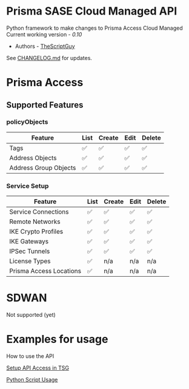 # Prisma SASE Cloud Managed API
Python framework to make changes to Prisma Access Cloud Managed
Current working version - _0.10_

* Authors - [TheScriptGuy](https://github.com/TheScriptGuy)


See [CHANGELOG.md](https://github.com/PaloAltoNetworks/PrismaSASECloudManaged-Python/blob/main/CHANGELOG.md) for updates.

# Prisma Access
## Supported Features 
### policyObjects
| Feature | List | Create | Edit | Delete |
| ------- | ---- | ------ | ---- | ------ |
| Tags | :white_check_mark: | :white_check_mark: | :white_check_mark: | :white_check_mark: |
| Address Objects | :white_check_mark: | :white_check_mark: | :white_check_mark: | :white_check_mark: |
| Address Group Objects | :white_check_mark: | :white_check_mark: | :white_check_mark: | :white_check_mark: |

### Service Setup
| Feature | List | Create | Edit | Delete |
| ------- | ---- | ------ | ---- | ------ |
| Service Connections | :white_check_mark: | :white_check_mark: | :white_check_mark: | :white_check_mark: |
| Remote Networks | :white_check_mark: | :white_check_mark: | :white_check_mark: | :white_check_mark: |
| IKE Crypto Profiles | :white_check_mark: | :white_check_mark: | :white_check_mark: | :white_check_mark: |
| IKE Gateways | :white_check_mark: | :white_check_mark: | :white_check_mark: | :white_check_mark: | 
| IPSec Tunnels | :white_check_mark: | :white_check_mark: | :white_check_mark: | :white_check_mark: |
| License Types | :white_check_mark: | n/a | n/a | n/a |
| Prisma Access Locations | :white_check_mark: | n/a | n/a | n/a |



# SDWAN
Not supported (yet)

# Examples for usage
How to use the API

[Setup API Access in TSG](https://github.com/PaloAltoNetworks/PrismaSASECloudManaged-Python/blob/main/usage-identity-access.md)

[Python Script Usage](https://github.com/PaloAltoNetworks/PrismaSASECloudManaged-Python/blob/main/usage-python.md)